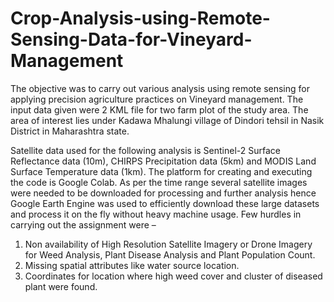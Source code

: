 # Crop-Analysis-using-Remote-Sensing-Data-for-Vineyard-Management

The objective was to carry out various analysis using remote sensing for applying precision agriculture practices on Vineyard management. The input data given were 2 KML file for two farm plot of the study area. The area of interest lies under Kadawa Mhalungi village of Dindori tehsil in Nasik District in Maharashtra state.

Satellite data used for the following analysis is Sentinel-2 Surface Reflectance data (10m), CHIRPS Precipitation data (5km) and MODIS Land Surface Temperature data (1km). The platform for creating and executing the code is Google Colab. As per the time range several satellite images were needed to be downloaded for processing and further analysis hence Google Earth Engine was used to efficiently download these large datasets and process it on the fly without heavy machine usage.
Few hurdles in carrying out the assignment were –
1. Non availability of High Resolution Satellite Imagery or Drone Imagery for Weed Analysis, Plant Disease
Analysis and Plant Population Count.
2. Missing spatial attributes like water source location.
3. Coordinates for location where high weed cover and cluster of diseased plant were found.

